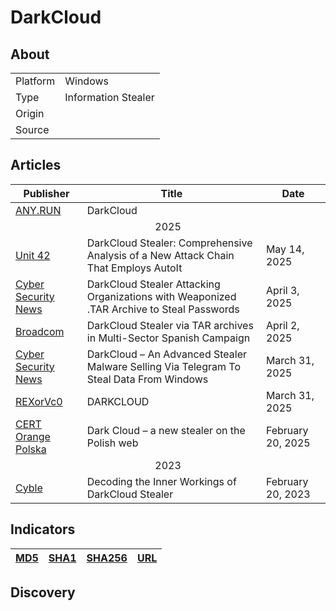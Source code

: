 <h1>DarkCloud</h1>

<h2>About</h2>
<table>
  <tr>
    <td>Platform</td>
    <td>Windows</td>
  </tr>
  <tr>
    <td>Type</td>
    <td>Information Stealer</td>
  </tr>
  <tr>
    <td>Origin</td>
    <td></td>
  </tr>
  <tr>
    <td>Source</td>
    <td>
      <a href=""></a>
    </td>
  </tr>
</table>

<h2>Articles</h2>
<table>
  <thead>
    <tr>
      <th>Publisher</th>
      <th>Title</th>
      <th>Date</th>
    </tr>
  </thead>
  <tbody>
    <tr>
      <td>
        <a href="https://any.run/malware-trends/darkcloud">ANY.RUN</a>
      </td>
      <td>DarkCloud</td>
      <td></td>
    </tr>
    <tr>
      <td colspan="100" align="center">2025</td>
    </tr>
    <tr>
      <td>
        <a href="https://unit42.paloaltonetworks.com/darkcloud-stealer-and-obfuscated-autoit-scripting/">Unit 42</a>
      </td>
      <td>DarkCloud Stealer: Comprehensive Analysis of a New Attack Chain That Employs AutoIt</td>
      <td>May 14, 2025</td>
    </tr>
    <tr>
      <td>
        <a href="https://cybersecuritynews.com/darkcloud-stealer-attacking-organizations/">Cyber Security News</a>
      </td>
      <td>DarkCloud Stealer Attacking Organizations with Weaponized .TAR Archive to Steal Passwords</td>
      <td>April 3, 2025</td>
    </tr>
    <tr>
      <td>
        <a href="https://www.broadcom.com/support/security-center/protection-bulletin/darkcloud-stealer-via-tar-archives-in-multi-sector-spanish-email-campaign">Broadcom</a>
      </td>
      <td>DarkCloud Stealer via TAR archives in Multi-Sector Spanish Campaign</td>
      <td>April 2, 2025</td>
    </tr>
    <tr>
      <td>
        <a href="https://cybersecuritynews.com/darkcloud-an-advanced-stealer-malware-selling-via-telegram/">Cyber Security News</a>
      </td>
      <td>DarkCloud – An Advanced Stealer Malware Selling Via Telegram To Steal Data From Windows</td>
      <td>March 31, 2025</td>
    </tr>
    <tr>
      <td>
        <a href="https://rexorvc0.com/2025/03/31/DarkCloud/">REXorVc0</a>
      </td>
      <td>DARKCLOUD</td>
      <td>March 31, 2025</td>
    </tr>
    <tr>
      <td>
        <a href="https://cert.orange.pl/aktualnosci/dark-cloud-nowy-stealer-w-polskiej-sieci/">CERT Orange Polska</a>
      </td>
      <td>Dark Cloud – a new stealer on the Polish web</td>
      <td>February 20, 2025</td>
    </tr>
    <tr>
      <td colspan="100" align="center">2023</td>
    </tr>
    <tr>
      <td>
        <a href="https://cyble.com/blog/decoding-the-inner-workings-of-darkcloud-stealer/">Cyble</a>
      </td>
      <td>Decoding the Inner Workings of DarkCloud Stealer</td>
      <td>February 20, 2023</td>
    </tr>
  </tbody>
</table>


<h2>Indicators</h2>
<table>
  <thead>
    <tr>
      <th>
        <a href="https://github.com/PudgyDragon/Threat-Intel/blob/main/All/DarkCloud/samples.md5">MD5</a>
      </th>
      <th>
        <a href="https://github.com/PudgyDragon/Threat-Intel/blob/main/All/DarkCloud/samples.sha1">SHA1</a>
      </th>
      <th>
        <a href="https://github.com/PudgyDragon/Threat-Intel/blob/main/All/DarkCloud/samples.sha256">SHA256</a>
      </th>
      <th>
        <a href="https://github.com/PudgyDragon/Threat-Intel/blob/main/All/DarkCloud/url.txt">URL</a>
      </th>
    </tr>
  </thead>
</table>


<h2>Discovery</h2>
